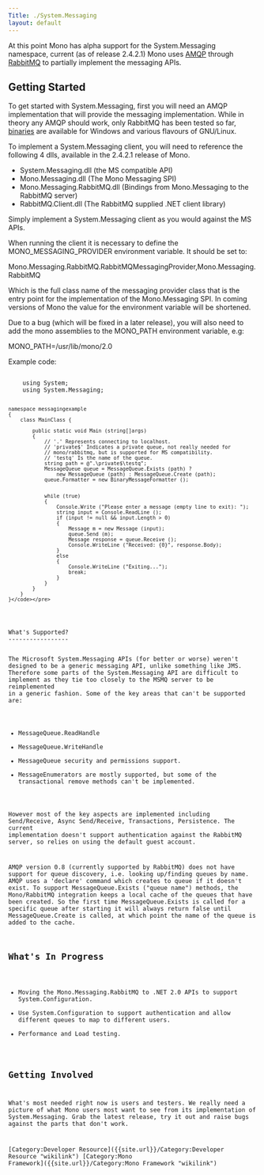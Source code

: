 ```yaml
---
Title: ./System.Messaging
layout: default
---
```


At this point Mono has alpha support for the System.Messaging namespace,
current (as of release 2.4.2.1) Mono uses [AMQP](http://www.amqp.org)
through [RabbitMQ](http://www.rabbitmq.com) to partially implement the
messaging APIs.

Getting Started
---------------

To get started with System.Messaging, first you will need an AMQP
implementation that will provide the messaging implementation. While in
theory any AMQP should work, only RabbitMQ has been tested so far,
[binaries](http://www.rabbitmq.com/download.html) are available for
Windows and various flavours of GNU/Linux.

To implement a System.Messaging client, you will need to reference the
following 4 dlls, available in the 2.4.2.1 release of Mono.

-   System.Messaging.dll (the MS compatible API)
-   Mono.Messaging.dll (The Mono Messaging SPI)
-   Mono.Messaging.RabbitMQ.dll (Bindings from Mono.Messaging to the
    RabbitMQ server)
-   RabbitMQ.Client.dll (The RabbitMQ supplied .NET client library)

Simply implement a System.Messaging client as you would against the MS
APIs.

When running the client it is necessary to define the
MONO\_MESSAGING\_PROVIDER environment variable. It should be set to:

Mono.Messaging.RabbitMQ.RabbitMQMessagingProvider,Mono.Messaging.RabbitMQ

Which is the full class name of the messaging provider class that is the
entry point for the implementation of the Mono.Messaging SPI. In coming
versions of Mono the value for the environment variable will be
shortened.

Due to a bug (which will be fixed in a later release), you will also
need to add the mono assemblies to the MONO\_PATH environment variable,
e.g:

MONO\_PATH=/usr/lib/mono/2.0

Example code:

<div class="csharp">
    <pre><code>
    using System;
    using System.Messaging;

    namespace messagingexample
    {
        class MainClass {
            
            public static void Main (string[]args)
            {
                // '.' Represents connecting to localhost.
                // 'private$' Indicates a private queue, not really needed for
                // mono/rabbitmq, but is supported for MS compatibility.
                // 'testq' Is the name of the queue.
                string path = @".\private$\testq";
                MessageQueue queue = MessageQueue.Exists (path) ?
                    new MessageQueue (path) : MessageQueue.Create (path);
                queue.Formatter = new BinaryMessageFormatter ();
                
                
                while (true)
                {
                    Console.Write ("Please enter a message (empty line to exit): ");
                    string input = Console.ReadLine ();
                    if (input != null && input.Length > 0)
                    {
                        Message m = new Message (input);
                        queue.Send (m);
                        Message response = queue.Receive ();
                        Console.WriteLine ("Received: {0}", response.Body);
                    }
                    else
                    {
                        Console.WriteLine ("Exiting...");
                        break;
                    }
                }
            }
        }
    }</code></pre>

</div>
What's Supported?
-----------------

The Microsoft System.Messaging APIs (for better or worse) weren't
designed to be a generic messaging API, unlike something like JMS.
Therefore some parts of the System.Messaging API are difficult to
implement as they tie too closely to the MSMQ server to be reimplemented
in a generic fashion. Some of the key areas that can't be supported are:

-   MessageQueue.ReadHandle
-   MessageQueue.WriteHandle
-   MessageQueue security and permissions support.
-   MessageEnumerators are mostly supported, but some of the
    transactional remove methods can't be implemented.

However most of the key aspects are implemented including Send/Receive,
Async Send/Receive, Transactions, Persistence. The current
implementation doesn't support authentication against the RabbitMQ
server, so relies on using the default guest account.

AMQP version 0.8 (currently supported by RabbitMQ) does not have support
for queue discovery, i.e. looking up/finding queues by name. AMQP uses a
'declare' command which creates to queue if it doesn't exist. To support
MessageQueue.Exists ("queue name") methods, the Mono/RabbitMQ
integration keeps a local cache of the queues that have been created. So
the first time MessageQueue.Exists is called for a specific queue after
starting it will always return false until MessageQueue.Create is
called, at which point the name of the queue is added to the cache.

What's In Progress
------------------

-   Moving the Mono.Messaging.RabbitMQ to .NET 2.0 APIs to support
    System.Configuration.
-   Use System.Configuration to support authentication and allow
    different queues to map to different users.
-   Performance and Load testing.

Getting Involved
----------------

What's most needed right now is users and testers. We really need a
picture of what Mono users most want to see from its implementation of
System.Messaging. Grab the latest release, try it out and raise bugs
against the parts that don't work.

[Category:Developer Resource]({{site.url}}/Category:Developer Resource "wikilink")
[Category:Mono Framework]({{site.url}}/Category:Mono Framework "wikilink")
